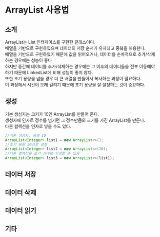 # ArrayList 사용법
## 소개
ArrayList는 List 인터페이스를 구현한 클래스이다.  
배열을 기반으로 구현하였으며 데이터의 저장 순서가 유지되고 중복을 허용한다.  
배열을 기반으로 구현하였기 때문에 값을 읽어오거나, 데이터를 순차적으로 추가/삭제 하는 경우에는 성능이 좋다  
하지만 중간에 데이터를 추가/삭제하는 경우에는 그 이후의 데이터들을 전부 이동해야 하기 때문에 LinkedList에 비해 성능이 좋지 않다.  
또한 초기 용량을 넘을 경우 더 큰 배열을 만들어서 복사하는 과정이 필요하다.  
이 과정에서 시간이 오래 걸리기 때문에 초기 용량을 잘 설정하는 것이 중요하다.  

## 생성
기본 생성자는 크키가 10인 ArrayList를 만들어 준다.  
생성자에 인자로 정수를 넘기면 그 정수만큼의 크기를 가진 ArrayList를 만든다.  
다른 컬렉션을 인자로 넣을 수도 있다.
```java
//기본 생성자, 용량 10
ArrayList<Integer> list1 = new ArrayList<>();
//초기 용량 20으로 설정
ArrayList<Integer> list2 = new ArrayList<>(20);
//다른 컬렉션을 초기 상태로 지정할 수 있음
ArrayList<Integer> list3 = new ArrayList<>(list1);
```
## 데이터 저장

## 데이터 삭제

## 데이터 읽기

## 기타